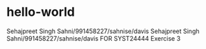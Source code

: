 # hello-world
Sehajpreet Singh Sahni/991458227/sahnise/davis 
Sehajpreet Singh Sahni/991458227/sahnise/davis FOR SYST24444 Exercise 3
